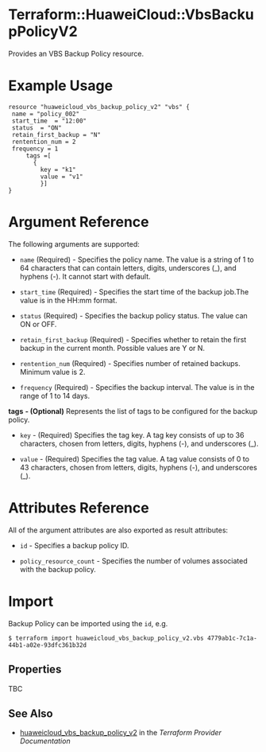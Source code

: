 # Terraform::HuaweiCloud::VbsBackupPolicyV2

Provides an VBS Backup Policy resource.

# Example Usage

 ```hcl
resource "huaweicloud_vbs_backup_policy_v2" "vbs" {
  name = "policy_002"
  start_time  = "12:00"
  status  = "ON"
  retain_first_backup = "N"
  rentention_num = 2
  frequency = 1
      tags =[
        {
          key = "k1"
          value = "v1"
          }] 
}
 ```

# Argument Reference

The following arguments are supported:

* `name` (Required) - Specifies the policy name. The value is a string of 1 to 64 characters that can contain letters, digits, underscores (_), and hyphens (-). It cannot start with default.

* `start_time` (Required) - Specifies the start time of the backup job.The value is in the HH:mm format.                                                         

* `status` (Required) - Specifies the backup policy status. The value can ON or OFF.

* `retain_first_backup` (Required) - Specifies whether to retain the first backup in the current month. Possible values are Y or N. 

* `rentention_num` (Required) - Specifies number of retained backups. Minimum value is 2.

* `frequency` (Required) - Specifies the backup interval. The value is in the range of 1 to 14 days.

**tags** **- (Optional)** Represents the list of tags to be configured for the backup policy.

* `key` - (Required) Specifies the tag key. A tag key consists of up to 36 characters, chosen from letters, digits, hyphens (-), and underscores (_).

* `value` - (Required) Specifies the tag value. A tag value consists of 0 to 43 characters, chosen from letters, digits, hyphens (-), and underscores (_).


# Attributes Reference

All of the argument attributes are also exported as
result attributes:

* `id` - Specifies a backup policy ID.
 
* `policy_resource_count` - Specifies the number of volumes associated with the backup policy.

# Import

Backup Policy can be imported using the `id`, e.g.

```
$ terraform import huaweicloud_vbs_backup_policy_v2.vbs 4779ab1c-7c1a-44b1-a02e-93dfc361b32d
```

## Properties

TBC

## See Also

* [huaweicloud_vbs_backup_policy_v2](https://www.terraform.io/docs/providers/huaweicloud/r/vbs_backup_policy_v2.html) in the _Terraform Provider Documentation_